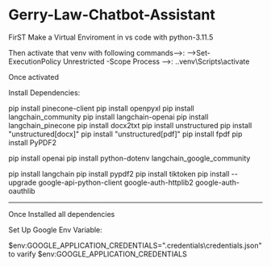 # Gerry-Law-Chatbot-Assistant

FirST Make a Virtual Enviroment in vs code with python-3.11.5

Then activate that venv with following commands-->:
-->Set-ExecutionPolicy Unrestricted -Scope Process
-->: .\.venv\Scripts\activate

Once activated

Install Dependencies:

pip install pinecone-client
pip install openpyxl
pip install langchain_community
pip install langchain-openai
pip install langchain_pinecone
pip install docx2txt
pip install unstructured
pip install "unstructured[docx]"
pip install "unstructured[pdf]"
pip install fpdf
pip install PyPDF2

pip install openai
pip install python-dotenv
langchain_google_community

pip install langchain
pip install pypdf2
pip install tiktoken
pip install --upgrade google-api-python-client google-auth-httplib2 google-auth-oauthlib

---

Once Installed all dependencies

Set Up Google Env Variable:

$env:GOOGLE_APPLICATION_CREDENTIALS=".credentials\credentials.json"
to varify
$env:GOOGLE_APPLICATION_CREDENTIALS
